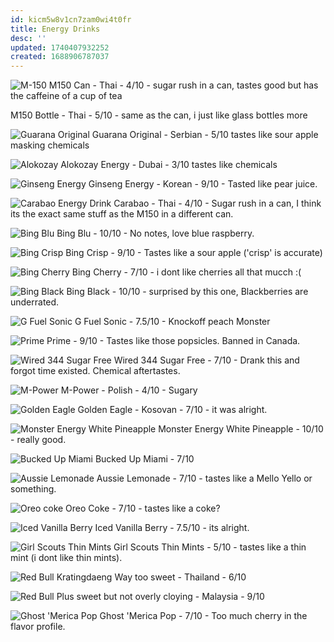 ```yaml
---
id: kicm5w8v1cn7zam0wi4t0fr
title: Energy Drinks
desc: ''
updated: 1740407932252
created: 1688906787037
---
```

![M-150](assets/m-150.png)
M150 Can - Thai - 4/10 - sugar rush in a can, tastes good but has the caffeine of a cup of tea

M150 Bottle - Thai - 5/10 - same as the can, i just like glass bottles more

![Guarana Original](assets/guarana-original.png)
Guarana Original - Serbian - 5/10 tastes like sour apple masking chemicals

![Alokozay](assets/alokozay.png)
Alokozay Energy - Dubai - 3/10 tastes like chemicals

![Ginseng Energy](assets/ginseng-energy.png)
Ginseng Energy - Korean - 9/10 - Tasted like pear juice.

![Carabao Energy Drink](assets/carabao.png)
Carabao - Thai - 4/10 - Sugar rush in a can, I think its the exact same stuff as the M150 in a different can.

![Bing Blu](assets/bing-blu.png)
Bing Blu - 10/10 - No notes, love blue raspberry.

![Bing Crisp](assets/bing-crisp.png)
Bing Crisp - 9/10 - Tastes like a sour apple ('crisp' is accurate)

![Bing Cherry](assets/bing-cherry.png)
Bing Cherry - 7/10 - i dont like cherries all that mucch :(

![Bing Black](assets/bing-black.png)
Bing Black - 10/10 - surprised by this one, Blackberries are underrated.

![G Fuel Sonic](assets/gfuel-sonic.jpg)
G Fuel Sonic - 7.5/10 - Knockoff peach Monster

![Prime](assets/prime.jpg)
Prime -  9/10 - Tastes like those popsicles. Banned in Canada.

![Wired 344 Sugar Free](assets/wired-344-sugar-free.jpg)
Wired 344 Sugar Free - 7/10 - Drank this and forgot time existed. Chemical aftertastes.

![M-Power](assets/m-power.jpeg)
M-Power - Polish - 4/10 - Sugary

![Golden Eagle](assets/golden-eagle.png)
Golden Eagle - Kosovan - 7/10 - it was alright.

![Monster Energy White Pineapple](assets/monster-energy-white-pineapple.png)
Monster Energy White Pineapple - 10/10 - really good.

![Bucked Up Miami](assets/bucked-up-miami.png)
Bucked Up Miami - 7/10

![Aussie Lemonade](assets/aussie-lemonade.jpg)
Aussie Lemonade - 7/10 - tastes like a Mello Yello or something.

![Oreo coke](assets/oreo-coke.jpg)
Oreo Coke - 7/10 - tastes like a coke?

![Iced Vanilla Berry](assets/iced-vanilla-berry.jpg)
Iced Vanilla Berry - 7.5/10 - its alright.

![Girl Scouts Thin Mints](assets/girl-scouts-thin-mints.jpg)
Girl Scouts Thin Mints - 5/10 - tastes like a thin mint (i dont like thin mints).

![Red Bull Kratingdaeng](assets/thai-red-bull.jpg)
Way too sweet - Thailand - 6/10

![Red Bull Plus](assets/red-bull-plus.jpg)
sweet but not overly cloying - Malaysia - 9/10

![Ghost 'Merica Pop](assets/ghost-merica-pop.jpg)
Ghost 'Merica Pop - 7/10 - Too much cherry in the flavor profile.
